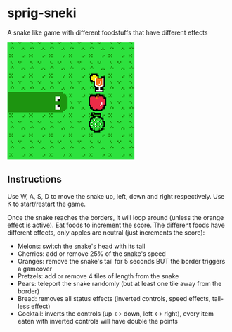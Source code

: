 # sprig-sneki 
A snake like game with different foodstuffs that have different effects  

![Preview photo](https://github.com/spacefall/sprig-sneki/blob/main/preview.png?raw=true)

## Instructions
Use W, A, S, D to move the snake up, left, down and right respectively.
Use K to start/restart the game.

Once the snake reaches the borders, it will loop around (unless the orange effect is active).
Eat foods to increment the score.
The different foods have different effects, only apples are neutral (just increments the score):
- Melons: switch the snake's head with its tail
- Cherries: add or remove 25% of the snake's speed
- Oranges: remove the snake's tail for 5 seconds BUT the border triggers a gameover
- Pretzels: add or remove 4 tiles of length from the snake
- Pears: teleport the snake randomly (but at least one tile away from the border)
- Bread: removes all status effects (inverted controls, speed effects, tail-less effect)
- Cocktail: inverts the controls (up <-> down, left <-> right), every item eaten with inverted controls will have double the points
